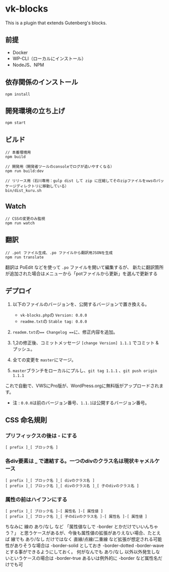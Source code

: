 # vk-blocks

This is a plugin that extends Gutenberg's blocks.

## 前提
- Docker
- WP-CLI（ローカルにインストール）
- NodeJS、NPM

## 依存関係のインストール
```
npm install
```

## 開発環境の立ち上げ
```
npm start
```

## ビルド
```
// 本番環境用
npm build

// 開発用（開発者ツールのconsoleでログが追いやすくなる）
npm run build:dev

// リリース用（石川専用：gulp dist して zip に圧縮してそのzipファイルをvwsのパッケージディレクトリに移動している）
bin/dist_kuru.sh
```

## Watch
```
// CSSの変更のみ監視
npm run watch
```

## 翻訳

```
// .pot ファイル生成、.po ファイルから翻訳用JSONを生成
npm run translate
```

翻訳は PoEdit などを使って `.po` ファイルを開いて編集するが、
新たに翻訳箇所が追加された場合はメニューから「potファイルから更新」を選んで更新する


## デプロイ

1. 以下のファイルのバージョンを、公開するバージョンで置き換える。
    - `vk-blocks.php`の `Version: 0.0.0`
    - `readme.txt`の `Stable tag: 0.0.0`

1. `readem.txt`の`== Changelog ==`に、修正内容を追加。
1. 1,2の修正後、コミットメッセージ `[change Version] 1.1.1` でコミット & プッシュ。
1. 全ての変更を `master`にマージ。
1. `master`ブランチをローカルにプルし、`git tag 1.1.1` 、`git push origin 1.1.1` 

これで自動で、VWSにPro版が、WordPress.orgに無料版がアップロードされます。

- 注 : `0.0.0`は前のバージョン番号、`1.1.1`は公開するバージョン番号。



## CSS 命名規則

### プリフィックスの後は - にする
```
[ prefix ]_[ ブロック名 ]
```

### 各div要素は _ で連結する。一つのdivのクラス名は現状キャメルケース
```
[ prefix ]_[ ブロック名 ]_[ divのクラス名 ]
[ prefix ]_[ ブロック名 ]_[ divのクラス名 ]_[ 子のdivのクラス名 ]
```

### 属性の前はハイフンにする
```
[ prefix ]_[ ブロック名 ]-[ 属性名 ]-[ 属性値 ]
[ prefix ]_[ ブロック名 ]_[ 子のdivのクラス名 ]-[ 属性名 ]-[ 属性値 ]
```

ちなみに 線の あり/なし など
「属性値なしで -border とかだけでいいんちゃう？」
と思うケースがあるが、今後も属性値の拡張がありえない場合、たとえば
線でも あり/なし だけではなく 直線/点線/二重線 など拡張が想定される可能性がありそうな場合は
-border-solid としておき -border-dotted -border-wave とする事ができるようにしておく。
何がなんでも あり/なし 以外以外発生しないというケースの場合は -border-true あるいは例外的に -border など属性名だけでも可